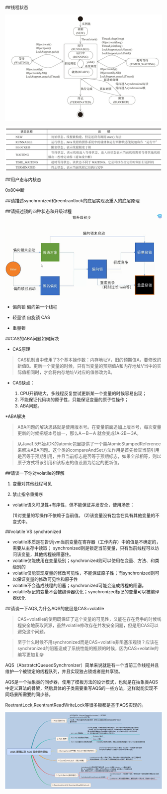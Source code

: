 
##线程状态

![2](../images/lock-2.png)

![3](../images/lock-3.png)

##用户态与内核态

0x80中断

##请描述synchronized和reentrantlock的底层实现及重入的底层原理


##请描述锁的四种状态和升级过程
![1](../images/lock-1.png)
* 偏向锁 偏向第一个线程

* 轻量锁 自旋锁 CAS

* 重量锁

##CAS的ABA问题如何解决

* CAS原理

>CAS机制当中使用了3个基本操作数：内存地址V，旧的预期值A，要修改的新值B。更新一个变量的时候，只有当变量的预期值A和内存地址V当中的实际值相同时，才会将内存地址V对应的值修改为B。

* CAS缺点：

    1. CPU开销较大，多线程反复尝试更新某一个变量的时候容易出现；
    2. 不能保证代码块的原子性，只能保证变量的原子性操作；
    3. ABA问题。

 *ABA解决
 
 > ABA问题的解决思路就是使用版本号。在变量前面追加上版本号，每次变量更新的时候把版本号加一，那么A－B－A 就会变成1A-2B－3A。 
 
 >从Java1.5开始JDK的atomic包里提供了一个类AtomicStampedReference来解决ABA问题。这个类的compareAndSet方法作用是首先检查当前引用是否等于预期引用，并且当前标志是否等于预期标志，如果全部相等，则以原子方式将该引用和该标志的值设置为给定的更新值。


##请谈一下你对volatile的理解  

1. 变量对其他线程可见 

2. 禁止指令重排序


* volatile语义可见性+有序性，但不能保证并发安全，使用场景：

    (1)对变量的写操作不依赖于当前值。
    (2)该变量没有包含在具有其他变量的不变式中。



##volatile VS synchronized

* volatile本质是在告诉jvm当前变量在寄存器（工作内存）中的值是不确定的，需要从主存中读取； synchronized则是锁定当前变量，只有当前线程可以访问该变量，其他线程被阻塞住。
* volatile仅能使用在变量级别；synchronized则可以使用在变量、方法、和类级别的
* volatile仅能实现变量的修改可见性，不能保证原子性；而synchronized则可以保证变量的修改可见性和原子性
* volatile不会造成线程的阻塞；synchronized可能会造成线程的阻塞。
* volatile标记的变量不会被编译器优化；synchronized标记的变量可以被编译器优化


##请谈一下AQS,为什么AQS的底层是CAS+volatile

> CAS+volatile的使用既保证了这个变量的可见性，又能在存在竞争的时候线程安全地获取资源，虽然volatile修改存在并发安全问题，但是用CAS可以避免这个问题。

>至于什么时候不用synchronized而是CAS+volatile非阻塞乐观锁？应该在synchronized的阻塞造成了系统性能的瓶颈的时候，因为CAS+volatile的编写更加复杂

AQS（AbstratctQueuedSynchronizer）简单来说就是有一个当前工作线程并且维护一个被锁定的线程队列，并且实现独占锁或者是共享锁。

AQS是一个抽象类的同步器，使用了模板方法的设计模式，也就是在抽象类AQS中定义算法的骨架，然后具体的子类需要重写AQS的一些方法，这样就能实现不同场景所需要的同步器。

ReetrantLock,ReentrantReadWriteLock等很多锁都是基于AQS实现的。

![aqs](../images/aqs-1.png)

